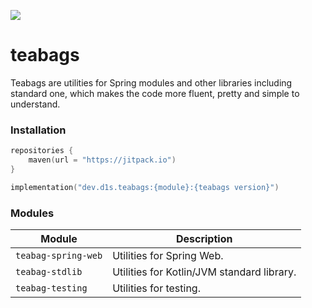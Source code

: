 [![](https://jitpack.io/v/d1snin/teabags.svg)](https://jitpack.io/#d1snin/teabags)

# teabags
Teabags are utilities for Spring modules and other libraries including standard one, which makes the code more fluent, pretty and simple to understand.

### Installation
```kotlin
repositories {
    maven(url = "https://jitpack.io")
}

implementation("dev.d1s.teabags:{module}:{teabags version}")
```

### Modules
| Module              | Description                                |
|---------------------|--------------------------------------------|
| `teabag-spring-web` | Utilities for Spring Web.                  |
| `teabag-stdlib`     | Utilities for Kotlin/JVM standard library. |
| `teabag-testing`    | Utilities for testing.                     |
